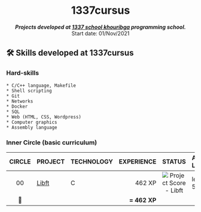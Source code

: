 <h1 align="center">
	1337cursus
</h1>

<p align="center">
	<b><i>Projects developed at <a href="https://www.1337.ma/">1337 school khouribga</a> programming school.</i></b><br>
	Start date: 01/Nov/2021 
</p>

## 🛠️ Skills developed at 1337cursus

### Hard-skills

	* C/C++ language, Makefile
	* Shell scripting
	* Git
	* Networks
	* Docker
	* SQL
	* Web (HTML, CSS, Wordpress)
	* Computer graphics
	* Assembly language

### Inner Circle (basic curriculum)

|CIRCLE	|PROJECT							|TECHNOLOGY				|EXPERIENCE		|STATUS						|ATTAINED LEVEL	|
|:-:	|:--								|:--					|--:			|:-:						|:--			|
|00		|[Libft](https://github.com/mmasstou/libft)|C						|462 XP			|![Project Score - Libft](https://badge42.herokuapp.com/api/project/mmasstou/Libft)	|level 1 - 5%	|
|:dizzy:|									|						|**= 462 XP**	|							|				|

